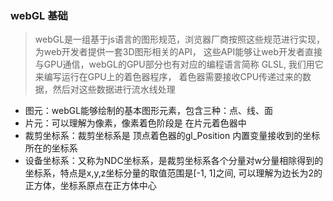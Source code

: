 ### webGL 基础

> webGL是一组基于js语言的图形规范，浏览器厂商按照这些规范进行实现，为web开发者提供一套3D图形相关的API，
  这些API能够让web开发者直接与GPU通信，webGL的GPU部分也有对应的编程语言简称 GLSL, 我们用它来编写运行在GPU上的着色器程序，
  着色器需要接收CPU传递过来的数据，然后对这些数据进行流水线处理
  
  
- 图元：webGL能够绘制的基本图形元素，包含三种：点、线、面
- 片元：可以理解为像素，像素着色阶段是 在片元着色器中
- 裁剪坐标系：裁剪坐标系是 顶点着色器的gl_Position 内置变量接收到的坐标所在的坐标系
- 设备坐标系：又称为NDC坐标系，是裁剪坐标系各个分量对w分量相除得到的坐标系，特点是x,y,z坐标分量的取值范围是[-1, 1]之间, 可以理解为边长为2的正方体，坐标系原点在正方体中心


